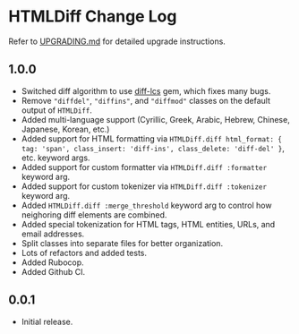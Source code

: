 # HTMLDiff Change Log

Refer to [UPGRADING.md](UPGRADING.md) for detailed upgrade instructions.

## 1.0.0

- Switched diff algorithm to use [diff-lcs](https://github.com/halostatue/diff-lcs) gem, which fixes many bugs.
- Remove `"diffdel"`, `"diffins"`, and `"diffmod"` classes on the default output of `HTMLDiff`.
- Added multi-language support (Cyrillic, Greek, Arabic, Hebrew, Chinese, Japanese, Korean, etc.)
- Added support for HTML formatting via `HTMLDiff.diff html_format: { tag: 'span', class_insert: 'diff-ins', class_delete: 'diff-del' }`, etc. keyword args.
- Added support for custom formatter via `HTMLDiff.diff :formatter` keyword arg.
- Added support for custom tokenizer via `HTMLDiff.diff :tokenizer` keyword arg.
- Added `HTMLDiff.diff :merge_threshold` keyword arg to control how neighoring diff elements are combined.
- Added special tokenization for HTML tags, HTML entities, URLs, and email addresses.
- Split classes into separate files for better organization.
- Lots of refactors and added tests.
- Added Rubocop.
- Added Github CI.

## 0.0.1

- Initial release.
